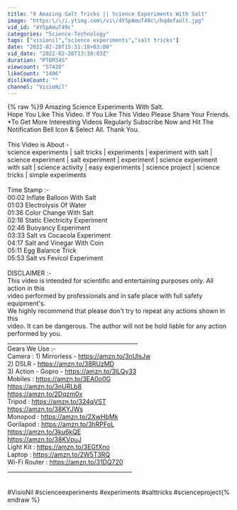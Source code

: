 ```yaml
---
title: "9 Amazing Salt Tricks || Science Experiments With Salt"
image: "https:\/\/i.ytimg.com\/vi\/4YSpAmuT49c\/hqdefault.jpg"
vid_id: "4YSpAmuT49c"
categories: "Science-Technology"
tags: ["visionil","science experiments","salt tricks"]
date: "2022-02-28T15:31:18+03:00"
vid_date: "2022-02-26T13:30:03Z"
duration: "PT6M34S"
viewcount: "57420"
likeCount: "1406"
dislikeCount: ""
channel: "VisioNil"
---
```

{% raw %}9 Amazing Science Experiments With Salt.<br />Hope You Like This Video. If You Like  This Video Please Share Your Friends.<br />*To Get More Interesting Videos Regularly Subscribe Now and Hit The Notification Bell Icon &amp; Select All. Thank You.<br /><br />This Video is About - <br />science experiments | salt tricks | experiments | experiment with salt | science experiment | salt experiment | experiment | science experiment with salt | science activity | easy experiments | science project | science tricks | simple experiments<br /><br />Time Stamp :-<br />  00:02 Inflate Balloon With Salt<br />  01:03 Electrolysis Of Water<br />  01:36 Color Change With Salt<br />  02:18 Static Electricity Experiment<br />  02:46 Buoyancy Experiment<br />  03:33 Salt vs Cocacola Experiment<br />  04:17 Salt and Vinegar With Coin<br />  05:11 Egg Balance Trick<br />  05:53 Salt vs Fevicol Experiment<br /><br />DISCLAIMER :-<br />  This video is intended for scientific and entertaining purposes only. All action in this <br />  video performed by professionals and in safe place with full safety equipment's.<br />  We highly recommend that please don't try to repeat any actions shown in this <br />  video. It can be dangerous. The author will not be hold liable for any action <br />   performed by you.<br />______________________________________________<br />Gears We Use :-<br />Camera          :    1) Mirrorless - <a rel="nofollow" target="blank" href="https://amzn.to/3nUlsJw">https://amzn.to/3nUlsJw</a><br />                              2) DSLR  -        <a rel="nofollow" target="blank" href="https://amzn.to/38RUzMD">https://amzn.to/38RUzMD</a><br />                              3) Action -       Gopro - <a rel="nofollow" target="blank" href="https://amzn.to/3lLQy33">https://amzn.to/3lLQy33</a><br />Mobiles           :    <a rel="nofollow" target="blank" href="https://amzn.to/3EA0o0G">https://amzn.to/3EA0o0G</a><br />                              <a rel="nofollow" target="blank" href="https://amzn.to/3nURLb8">https://amzn.to/3nURLb8</a><br />                              <a rel="nofollow" target="blank" href="https://amzn.to/2Dqzm0x">https://amzn.to/2Dqzm0x</a><br />Tripod              :    <a rel="nofollow" target="blank" href="https://amzn.to/324qVST">https://amzn.to/324qVST</a><br />                              <a rel="nofollow" target="blank" href="https://amzn.to/38KYJWs">https://amzn.to/38KYJWs</a><br />Monopod         :   <a rel="nofollow" target="blank" href="https://amzn.to/2XwHbMk">https://amzn.to/2XwHbMk</a><br />Gorilapod         :   <a rel="nofollow" target="blank" href="https://amzn.to/3hRPFoL">https://amzn.to/3hRPFoL</a><br />                               <a rel="nofollow" target="blank" href="https://amzn.to/3ku6kQE">https://amzn.to/3ku6kQE</a><br />                               <a rel="nofollow" target="blank" href="https://amzn.to/38KVpuJ">https://amzn.to/38KVpuJ</a><br />Light Kit          :     <a rel="nofollow" target="blank" href="https://amzn.to/3EGfXno">https://amzn.to/3EGfXno</a><br />Laptop             :    <a rel="nofollow" target="blank" href="https://amzn.to/2W5T3RQ">https://amzn.to/2W5T3RQ</a><br />Wi-Fi Router    :    <a rel="nofollow" target="blank" href="https://amzn.to/31DQ720">https://amzn.to/31DQ720</a><br />____________________________________________<br /><br /><br />#VisioNil #scienceexperiments #experiments #salttricks #scienceproject{% endraw %}
